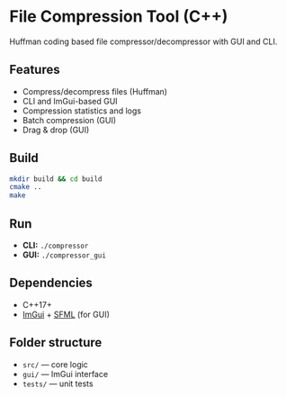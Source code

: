 # File Compression Tool (C++)

Huffman coding based file compressor/decompressor with GUI and CLI.

## Features
- Compress/decompress files (Huffman)
- CLI and ImGui-based GUI
- Compression statistics and logs
- Batch compression (GUI)
- Drag & drop (GUI)

## Build
```bash
mkdir build && cd build
cmake ..
make
```

## Run
- **CLI:** `./compressor`
- **GUI:** `./compressor_gui`

## Dependencies
- C++17+
- [ImGui](https://github.com/ocornut/imgui) + [SFML](https://github.com/SFML/SFML) (for GUI)

## Folder structure
- `src/` — core logic
- `gui/` — ImGui interface
- `tests/` — unit tests